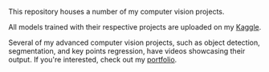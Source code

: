 This repository houses a number of my computer vision projects.

All models trained with their respective projects are uploaded on my [Kaggle](https://www.kaggle.com/pythonistasamurai/models).  
 
Several of my advanced computer vision projects, such as object detection, segmentation, and key points regression, have videos showcasing their output. If you're interested, check out my [portfolio](https://haroonrashid-portfolio.streamlit.app/).
